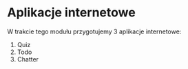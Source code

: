 Aplikacje internetowe
=====================

W trakcie tego modułu przygotujemy 3 aplikacje internetowe:
 
1. Quiz 
2. Todo
3. Chatter
